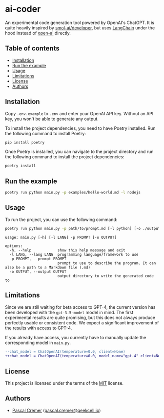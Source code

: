 # ai-coder

An experimental code generation tool powered by OpenAI's ChatGPT. It is quite heavily inspired by [smol-ai/developer](https://github.com/smol-ai/developer), but uses [LangChain](https://python.langchain.com/en/latest/) under the hood instead of [open-ai](https://github.com/openai/openai-python) directly.

## Table of contents

- [Installation](#installation)
- [Run the example](#run-the-example)
- [Usage](#usage)
- [Limitations](#limitations)
- [License](#license)
- [Authors](#authors)

## Installation

Copy `.env.example` to `.env` and enter your OpenAI API key. Without an API key, you won't be able to generate any output.

To install the project dependencies, you need to have Poetry installed. Run the following command to install Poetry:

```bash
pip install poetry
```

Once Poetry is installed, you can navigate to the project directory and run the following command to install the project dependencies:

```bash
poetry install
```

## Run the example

```bash
poetry run python main.py -p examples/hello-world.md -l nodejs
```

## Usage

To run the project, you can use the following command:

```bash
poetry run python main.py -p path/to/prompt.md [-l python] [-o ./output]
```

```
usage: main.py [-h] [-l LANG] -p PROMPT [-o OUTPUT]

options:
  -h, --help            show this help message and exit
  -l LANG, --lang LANG  programming language/framework to use
  -p PROMPT, --prompt PROMPT
                        prompt to use to describe the program. It can also be a path to a Markdown file (.md)
  -o OUTPUT, --output OUTPUT
                        output directory to write the generated code to
```

## Limitations

Since we are still waiting for beta access to GPT-4, the current version has been developed with the `gpt-3.5-model` model in mind. The first experimental results are quite promising, but this does not always produce perfectly usable or consistent code. We expect a significant improvement of the results with access to GPT-4.

If you already have access, you currently have to manually update the corresponding model in `main.py`.

```diff
--chat_model = ChatOpenAI(temperature=0.0, client=None)
++chat_model = ChatOpenAI(temperature=0.0, model_name="gpt-4" client=None)
```

## License

This project is licensed under the terms of the [MIT](./LICENSE) license.

## Authors

- [Pascal Cremer](https://github.com/b00giZm) (<pascal.cremer@geekcell.io>)
